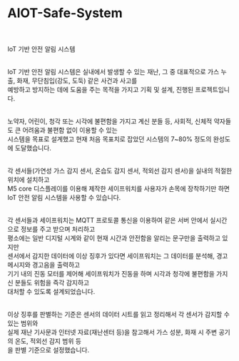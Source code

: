 # AIOT-Safe-System <br><br>

IoT 기반 안전 알림 시스템<br><br>

IoT 기반 안전 알림 시스템은 실내에서 발생할 수 있는 재난, 그 중 대표적으로 가스 누출, 화재, 무단침입(강도, 도둑) 같은 사건과 사고를<br>
예방하고 방지하는 데에 도움을 주는 목적을 가지고 기획 및 설계, 진행된 프로젝트입니다.<br><br>

노약자, 어린이, 청각 또는 시각에 불편함을 가지고 계신 분들 등, 사회적, 신체적 약자들도 큰 어려움과 불편함 없이 이용할 수 있는 <br>
시스템을 목표로 설계했고 현재 처음 목표치로 잡았던 시스템의 7~80% 정도의 완성도에 도달했습니다.<br><br>

각 센서들(가연성 가스 감지 센서, 온습도 감지 센서, 적외선 감지 센서)을 실내의 적절한 위치에 설치하고<br>
M5 core 디스플레이를 이용해 제작한 세이프워치를 사용자가 손목에 장착하기만 하면 IoT 안전 알림 시스템을 사용할 수 있습니다.<br><br>

각 센서들과 세이프워치는 MQTT 프로토콜 통신을 이용하여 같은 서버 안에서 실시간으로 정보를 주고 받으며 처리하고<br>
평소에는 일반 디지털 시계와 같이 현재 시간과 안전함을 알리는 문구만을 출력하고 있지만<br>
센서에서 감지한 데이터에 이상 징후가 있다면 세이프워치는 그 데이터를 분석해, 경고 메시지와 경고음을 출력하고<br>
기기 내의 진동 모터를 제어해 세이프워치가 진동을 하며 시각과 청각에 불편함을 가지신 분들도 위험을 즉각 감지하고<br>
대처할 수 있도록 설계되었습니다.<br><br>

이상 징후를 판별하는 기준은 센서의 데이터 시트를 읽고 정리해서 각 센서가 감지할 수 있는 범위와<br>
실제 재난 기사문과 인터넷 자료(재난센터 등)을 참고해서 가스 성분, 화재 시 주변 공기의 온도, 적외선 감지 범위 등<br>
을 판별 기준으로 설정했습니다.<br><br>



